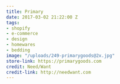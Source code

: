 ```yaml
---
title: Primary
date: 2017-03-02 21:22:00 Z
tags:
- shopify
- e-commerce
- design
- homewares
- bedding
image: "/uploads/249-primarygoods@2x.jpg"
store-link: https://primarygoods.com
credit: Need/Want
credit-link: http://needwant.com
---
```


